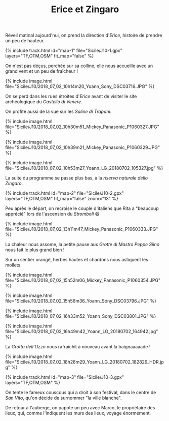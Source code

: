 ﻿---
title: "Erice et Zingaro"
permalink: /Sicile/J10/
sidebar:
  nav: "sicile"
enable_tracks: true
---

Réveil matinal aujourd'hui, on prend la direction d'*Erice*, histoire de prendre un peu de hauteur.

{% include track.html id="map-1" file="Sicile/J10-1.gpx" layers="TF,OTM,OSM" fit_map="false" %}

On n'est pas déçus, perchée sur sa colline, elle nous accueille avec un grand vent et un peu de fraîcheur !

{% include image.html file="Sicile/J10/2018_07_02_10h14m20_Yoann_Sony_DSC03716.JPG" %}

On se perd dans les rues étroites d'*Erice* avant de visiter le site archéologique du *Castello di Venere*.

On profite aussi de la vue sur les *Saline di Trapani*.

{% include image.html file="Sicile/J10/2018_07_02_10h30m51_Mickey_Panasonic_P1060327.JPG" %}

{% include image.html file="Sicile/J10/2018_07_02_10h39m21_Mickey_Panasonic_P1060329.JPG" %}

{% include image.html file="Sicile/J10/2018_07_02_10h53m27_Yoann_LG_20180702_105327.jpg" %}

La suite du programme se passe plus bas, à la *riserva naturale dello Zingaro*.

{% include track.html id="map-2" file="Sicile/J10-2.gpx" layers="TF,OTM,OSM" fit_map="false" zoom="13" %}

Peu après le départ, on recroise le couple d'italiens que Rita a "beaucoup apprécié" lors de l'ascension du *Stromboli* :smile:

{% include image.html file="Sicile/J10/2018_07_02_13h11m47_Mickey_Panasonic_P1060333.JPG" %}

La chaleur nous assome, la petite pause aux *Grotte di Mastro Peppe Siino* nous fait le plus grand bien !

Sur un sentier orangé, herbes hautes et chardons nous astiquent les mollets.

{% include image.html file="Sicile/J10/2018_07_02_15h52m06_Mickey_Panasonic_P1060354.JPG" %}

{% include image.html file="Sicile/J10/2018_07_02_15h56m36_Yoann_Sony_DSC03796.JPG" %}

{% include image.html file="Sicile/J10/2018_07_02_16h33m52_Yoann_Sony_DSC03801.JPG" %}

{% include image.html file="Sicile/J10/2018_07_02_16h49m42_Yoann_LG_20180702_164942.jpg" %}

La *Grotta dell'Uzzo* nous rafraîchit à nouveau avant la baignaaaaade !

{% include image.html file="Sicile/J10/2018_07_02_18h28m29_Yoann_LG_20180702_182829_HDR.jpg" %}

{% include track.html id="map-3" file="Sicile/J10-3.gpx" layers="TF,OTM,OSM" %}

On tente le fameux couscous qui a droit à son festival, dans le centre de *San Vito*, qu'on décide de surnommer "la ville blanche".

De retour à l'auberge, on papote un peu avec Marco, le propriétaire des lieux, qui, comme l'indiquent les murs des lieux, voyage énormément.
